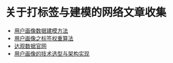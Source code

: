 关于打标签与建模的网络文章收集
=================================================================================

+ [用户画像数据建模方法](https://yq.aliyun.com/articles/9017)
+ [用户画像之标签权重算法](http://www.sohu.com/a/160943678_572440)
+ [达观数据官网](http://www.datagrand.com/)
+ [用户画像的技术选型与架构实现](http://m.blog.csdn.net/yinyang7008/article/details/52345997)
